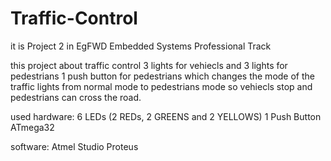 # Traffic-Control

it is Project 2 in EgFWD Embedded Systems Professional Track

this project about traffic control
3 lights for vehiecls and 3 lights for pedestrians
1 push button for pedestrians which changes the mode of the traffic lights from normal mode to
pedestrians mode so vehiecls stop and pedestrians can cross the road.

used hardware:
6 LEDs (2 REDs, 2 GREENS and 2 YELLOWS)
1 Push Button
ATmega32

software:
Atmel Studio
Proteus
